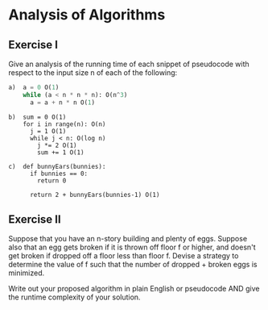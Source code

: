 # Analysis of Algorithms

## Exercise I

Give an analysis of the running time of each snippet of
pseudocode with respect to the input size n of each of the following:

```python
a)  a = 0 O(1)
    while (a < n * n * n): O(n^3)
      a = a + n * n O(1)
```

```
b)  sum = 0 O(1)
    for i in range(n): O(n)
      j = 1 O(1)
      while j < n: O(log n)
        j *= 2 O(1)
        sum += 1 O(1)
```

```
c)  def bunnyEars(bunnies):
      if bunnies == 0:
        return 0

      return 2 + bunnyEars(bunnies-1) O(1)
```

## Exercise II

Suppose that you have an n-story building and plenty of eggs. Suppose also that an egg gets broken if it is thrown off floor f or higher, and doesn't get broken if dropped off a floor less than floor f. Devise a strategy to determine the value of f such that the number of dropped + broken eggs is minimized.

Write out your proposed algorithm in plain English or pseudocode AND give the runtime complexity of your solution.
